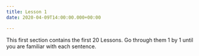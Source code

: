 ```yaml
---
title: Lesson 1
date: 2020-04-09T14:00:00.000+00:00

---
```

This first section contains the first 20 Lessons. Go through them 1 by 1 until you are familiar with each sentence.